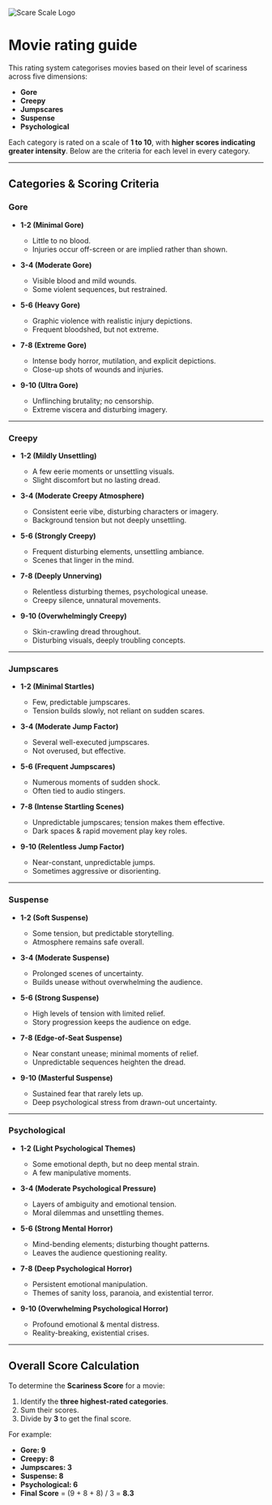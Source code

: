 ![Scare Scale Logo](/logo/logo_wide_background.png)
# Movie rating guide

This rating system categorises movies based on their level of scariness across five dimensions:

- **Gore**
- **Creepy**
- **Jumpscares**
- **Suspense**
- **Psychological**

Each category is rated on a scale of **1 to 10**, with **higher scores indicating greater intensity**. Below are the criteria for each level in every category.

---

## **Categories & Scoring Criteria**

### **Gore**
- **1-2 (Minimal Gore)**
  - Little to no blood.
  - Injuries occur off-screen or are implied rather than shown.

- **3-4 (Moderate Gore)**
  - Visible blood and mild wounds.
  - Some violent sequences, but restrained.

- **5-6 (Heavy Gore)**
  - Graphic violence with realistic injury depictions.
  - Frequent bloodshed, but not extreme.

- **7-8 (Extreme Gore)**
  - Intense body horror, mutilation, and explicit depictions.
  - Close-up shots of wounds and injuries.

- **9-10 (Ultra Gore)**
  - Unflinching brutality; no censorship.
  - Extreme viscera and disturbing imagery.

---

### **Creepy**
- **1-2 (Mildly Unsettling)**
  - A few eerie moments or unsettling visuals.
  - Slight discomfort but no lasting dread.

- **3-4 (Moderate Creepy Atmosphere)**
  - Consistent eerie vibe, disturbing characters or imagery.
  - Background tension but not deeply unsettling.

- **5-6 (Strongly Creepy)**
  - Frequent disturbing elements, unsettling ambiance.
  - Scenes that linger in the mind.

- **7-8 (Deeply Unnerving)**
  - Relentless disturbing themes, psychological unease.
  - Creepy silence, unnatural movements.

- **9-10 (Overwhelmingly Creepy)**
  - Skin-crawling dread throughout.
  - Disturbing visuals, deeply troubling concepts.

---

### **Jumpscares**
- **1-2 (Minimal Startles)**
  - Few, predictable jumpscares.
  - Tension builds slowly, not reliant on sudden scares.

- **3-4 (Moderate Jump Factor)**
  - Several well-executed jumpscares.
  - Not overused, but effective.

- **5-6 (Frequent Jumpscares)**
  - Numerous moments of sudden shock.
  - Often tied to audio stingers.

- **7-8 (Intense Startling Scenes)**
  - Unpredictable jumpscares; tension makes them effective.
  - Dark spaces & rapid movement play key roles.

- **9-10 (Relentless Jump Factor)**
  - Near-constant, unpredictable jumps.
  - Sometimes aggressive or disorienting.

---

### **Suspense**
- **1-2 (Soft Suspense)**
  - Some tension, but predictable storytelling.
  - Atmosphere remains safe overall.

- **3-4 (Moderate Suspense)**
  - Prolonged scenes of uncertainty.
  - Builds unease without overwhelming the audience.

- **5-6 (Strong Suspense)**
  - High levels of tension with limited relief.
  - Story progression keeps the audience on edge.

- **7-8 (Edge-of-Seat Suspense)**
  - Near constant unease; minimal moments of relief.
  - Unpredictable sequences heighten the dread.

- **9-10 (Masterful Suspense)**
  - Sustained fear that rarely lets up.
  - Deep psychological stress from drawn-out uncertainty.

---

### **Psychological**
- **1-2 (Light Psychological Themes)**
  - Some emotional depth, but no deep mental strain.
  - A few manipulative moments.

- **3-4 (Moderate Psychological Pressure)**
  - Layers of ambiguity and emotional tension.
  - Moral dilemmas and unsettling themes.

- **5-6 (Strong Mental Horror)**
  - Mind-bending elements; disturbing thought patterns.
  - Leaves the audience questioning reality.

- **7-8 (Deep Psychological Horror)**
  - Persistent emotional manipulation.
  - Themes of sanity loss, paranoia, and existential terror.

- **9-10 (Overwhelming Psychological Horror)**
  - Profound emotional & mental distress.
  - Reality-breaking, existential crises.

---

## **Overall Score Calculation**
To determine the **Scariness Score** for a movie:

1. Identify the **three highest-rated categories**.
2. Sum their scores.
3. Divide by **3** to get the final score.

For example:
- **Gore: 9**
- **Creepy: 8**
- **Jumpscares: 3**
- **Suspense: 8**
- **Psychological: 6**
- **Final Score** = (9 + 8 + 8) / 3 = **8.3**